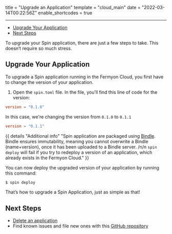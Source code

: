 title = "Upgrade an Application"
template = "cloud_main"
date = "2022-03-14T00:22:56Z"
enable_shortcodes = true

---

- [Upgrade Your Application](#upgrade-your-application)
- [Next Steps](#next-steps)

To upgrade your Spin application, there are just a few steps to take. This doesn’t require so much stress.

## Upgrade Your Application

To upgrade a Spin application running in the Fermyon Cloud, you first have to change the version of your application.

1. Open the `spin.toml` file. In the file, you’ll find this line of code for the version:

```toml
version = "0.1.0"
```

In this case, we're changing the version from `0.1.0` to `0.1.1`

```toml
version = "0.1.1"
```

{{ details "Additional info" "Spin application are packaged using [Bindle](https://github.com/deislabs/bindle). Bindle ensures immutability, meaning you cannot overwrite a Bindle (name+version), once it has been uploaded to a Bindle server. /n/n `spin deploy` will fail if you try to redeploy a version of an application, which already exists in the Fermyon Cloud." }}

You can now deploy the upgraded version of your application by running this command:

<!-- @selectiveCpy -->

```bash
$ spin deploy
```

That’s how to upgrade a Spin Application, just as simple as that!

## Next Steps

- [Delete an application](delete)
- Find known issues and file new ones with this [GitHub repository](https://github.com/fermyon/feedback)
